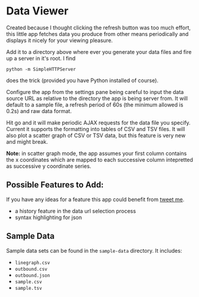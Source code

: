 Data Viewer
=============

Created because I thought clicking the refresh button was too much effort, this little app fetches data you produce from other means periodically and displays it nicely for your viewing pleasure.

Add it to a directory above where ever you generate your data files and fire up a server in it's root. I find
````
python -m SimpleHTTPServer
````
does the trick (provided you have Python installed of course).

Configure the app from the settings pane being careful to input the data source URL as relative to the directory the app is being server from. It will default to a sample file, a refresh period of 60s (the minimum allowed is 0.2s) and raw data format.

Hit go and it will make periodic AJAX requests for the data file you specify. Current it supports the formatting into tables of CSV and TSV files. It will also plot a scatter graph of CSV or TSV data, but this feature is very new and might break.

**Note:** in scatter graph mode, the app assumes your first column contains the x coordinates which are mapped to each successive column intepretted as successive y coordinate series.

## Possible Features to Add:

If you have any ideas for a feature this app could benefit from [tweet me](https://twitter.com/jeshuamaxey).

* a history feature in the data url selection process
* syntax highlighting for json

## Sample Data
Sample data sets can be found in the `sample-data` directory. It includes:

* `linegraph.csv`
* `outbound.csv`
* `outbound.json`
* `sample.csv`
* `sample.tsv`